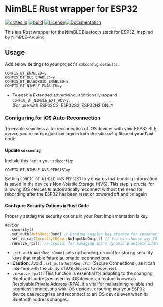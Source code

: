 # NimBLE Rust wrapper for ESP32
[![crates.io](https://img.shields.io/crates/v/esp32-nimble)](https://crates.io/crates/esp32-nimble)
[![build](https://github.com/taks/esp32-nimble/actions/workflows/ci.yml/badge.svg)](https://github.com/taks/esp32-nimble/actions/workflows/ci.yml)
[![License](https://img.shields.io/crates/l/esp32-nimble)](https://github.com/taks/esp32-nimble/blob/develop/LICENSE)
[![Documentation](https://img.shields.io/badge/docs-esp32--nimble-brightgreen)](https://taks.github.io/esp32-nimble/esp32_nimble/index.html)

This is a Rust wrapper for the NimBLE Bluetooth stack for ESP32.
Inspired by [NimBLE-Arduino](https://github.com/h2zero/NimBLE-Arduino).

## Usage
Add below settings to your project's `sdkconfig.defaults`.
```
CONFIG_BT_ENABLED=y
CONFIG_BT_BLE_ENABLED=y
CONFIG_BT_BLUEDROID_ENABLED=n
CONFIG_BT_NIMBLE_ENABLED=y
```

- To enable Extended advertising, additionally append `CONFIG_BT_NIMBLE_EXT_ADV=y`.<br>
  (For use with ESP32C3, ESP32S3, ESP32H2 ONLY)

### Configuring for iOS Auto-Reconnection

To enable seamless auto-reconnection of iOS devices with your ESP32 BLE server, you need to adjust settings in both the `sdkconfig` file and your Rust code.

#### Update `sdkconfig`

Include this line in your `sdkconfig`:

```
CONFIG_BT_NIMBLE_NVS_PERSIST=y
```

Setting `CONFIG_BT_NIMBLE_NVS_PERSIST` to `y` ensures that bonding information is saved in the device's Non-Volatile Storage (NVS). This step is crucial for allowing iOS devices to automatically reconnect without the need for rebonding after the ESP32 has been reset or powered off and on again.

#### Configure Security Options in Rust Code

Properly setting the security options in your Rust implementation is key:

```rust
device
  .security()
  .set_auth(AuthReq::Bond) // Bonding enables key storage for reconnection
  .set_io_cap(SecurityIOCap::NoInputNoOutput) // You can choose any IO capability
  .resolve_rpa(); // Crucial for managing iOS's dynamic Bluetooth addresses
```

- `.set_auth(AuthReq::Bond)` sets up bonding, crucial for storing security keys that enable future automatic reconnections.
- **Caution**: Avoid `.set_auth(AuthReq::Sc)` (Secure Connections), as it can interfere with the ability of iOS devices to reconnect.
- `.resolve_rpa()`: This function is essential for adapting to the changing Bluetooth addresses used by iOS devices, a feature known as Resolvable Private Address (RPA). It's vital for maintaining reliable and seamless connections with iOS devices, ensuring that your ESP32 device can recognize and reconnect to an iOS device even when its Bluetooth address changes.
